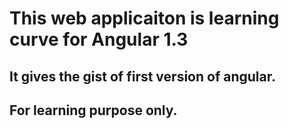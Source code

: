 # This web applicaiton is learning curve for Angular 1.3
## It gives the gist of first version of angular.
## For learning purpose only.